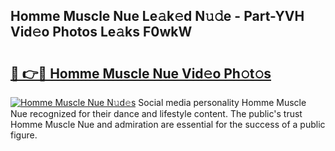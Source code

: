 ## Homme Muscle Nue Le𝚊k𝚎d N𝚞𝚍e - Part-YVH Vid𝚎o Photos Le𝚊ks F0wkW

# <h2><a href="http://fb5fpup.evod.top/?m=Homme+Muscle+Nue">🔗 👉🔴 Homme Muscle Nue Vid𝚎o Ph𝚘t𝚘s</a></h2>

[![Homme Muscle Nue N𝚞d𝚎s](https://i.imgur.com/8V9OHl7.gif)](http://fb5fpup.evod.top/?m=Homme+Muscle+Nue)
Social media personality Homme Muscle Nue recognized for their dance and lifestyle content. The public's trust Homme Muscle Nue and admiration are essential for the success of a public figure. 
